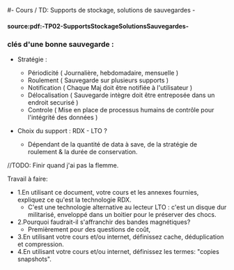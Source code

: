 #- Cours / TD: Supports de stockage, solutions de sauvegardes -
#### source:pdf:-TP02-SupportsStockageSolutionsSauvegardes-

### clés d'une bonne sauvegarde :
- Stratégie : 
  - Périodicité ( Journalière, hebdomadaire, mensuelle )
  - Roulement ( Sauvegarde sur plusieurs supports )
  - Notification ( Chaque Maj doit être notifiée à l'utilisateur )
  - Délocalisation ( Sauvegarde intègre doit être entreposée dans un endroit securisé )
  - Controle ( Mise en place de processus humains de contrôle pour l'intégrité des données )
  
- Choix du support : RDX - LTO ?
  - Dépendant de la quantité de data à save, de la stratégie de roulement & la durée de conservation.
 


//TODO: Finir quand j'ai pas la flemme.


Travail à faire: 
- 1.En utilisant ce document, votre cours et les annexes fournies, expliquez ce qu'est la technologie RDX.
  - C'est une technologie alternative au lecteur LTO : c'est un disque dur militarisé, enveloppé dans un boitier pour le préserver des chocs.
- 2.Pourquoi faudrait-il s'affranchir des bandes magnétiques?
  - Premièrement pour des questions de coût, 
- 3.En utilisant votre cours et/ou internet, définissez cache, déduplication et compression.
- 4.En utilisant votre cours et/ou internet, définissez les termes: "copies snapshots".

